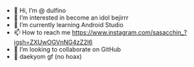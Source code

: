 - 👋 Hi, I’m @ dulfino
- 👀 I’m interested in become an idol bejirrr
- 🌱 I’m currently learning Android Studio
- 📫 How to reach me https://www.instagram.com/sasacchin_?igsh=ZXUwOGVnNG4zZ2l6
- 💞️ I’m looking to collaborate on GitHub
- 🙉 daekyom gf (no hoax)

<!---
sinwok/sinwok is a ✨ special ✨ repository because its `README.md` (this file) appears on your GitHub profile.
You can click the Preview link to take a look at your changes.
--->
